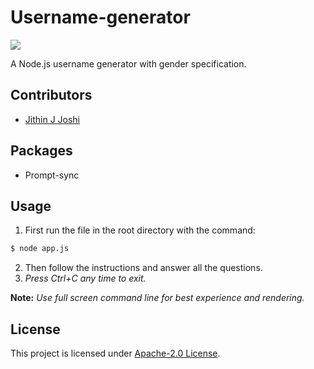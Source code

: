 # Username-generator
![](https://img.shields.io/david/jit-hin/username-generator)

A Node.js username generator with gender specification. 
## Contributors
- [Jithin J Joshi](https://github.com/jit-hin/)
## Packages 
- Prompt-sync
## Usage
1. First run the file in the root directory with the command:
```bash
$ node app.js
```
2. Then follow the instructions and answer all the questions.
3. *Press Ctrl+C any time to exit.*

**Note:** *Use full screen command line for best experience and rendering.*
## License
This project is licensed under [Apache-2.0 License](https://github.com/jit-hin/username-generator/blob/master/LICENSE.txt).

